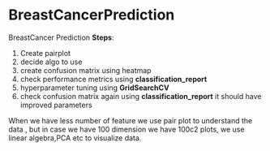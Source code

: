 # BreastCancerPrediction
BreastCancer Prediction
**Steps**:
1) Create pairplot
2) decide algo to use
3) create confusion matrix using heatmap
4) check performance metrics using **classification_report**
5) hyperparameter tuning using **GridSearchCV**
6) check confusion matrix again using **classification_report** it should have improved parameters

When we have less number of feature we use pair plot to understand the data , but in case we have 100 dimension we have 100c2 plots, we use linear algebra,PCA etc to visualize data.
